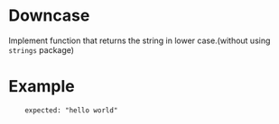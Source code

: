 # Downcase

Implement function that returns the string in lower case.(without using ```strings``` package)

# Example

``` input:    "Hello World"
    expected: "hello world"
```